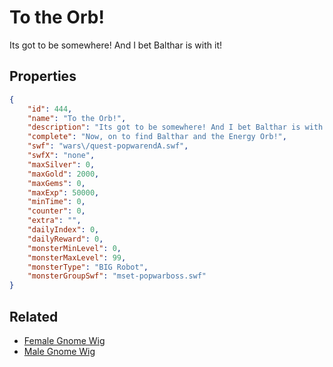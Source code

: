 # To the Orb!

Its got to be somewhere! And I bet Balthar is with it!

## Properties

```json
{
    "id": 444,
    "name": "To the Orb!",
    "description": "Its got to be somewhere! And I bet Balthar is with it!",
    "complete": "Now, on to find Balthar and the Energy Orb!",
    "swf": "wars\/quest-popwarendA.swf",
    "swfX": "none",
    "maxSilver": 0,
    "maxGold": 2000,
    "maxGems": 0,
    "maxExp": 50000,
    "minTime": 0,
    "counter": 0,
    "extra": "",
    "dailyIndex": 0,
    "dailyReward": 0,
    "monsterMinLevel": 0,
    "monsterMaxLevel": 99,
    "monsterType": "BIG Robot",
    "monsterGroupSwf": "mset-popwarboss.swf"
}
```

## Related

- [Female Gnome Wig](../items/2548-female-gnome-wig.md)
- [Male Gnome Wig](../items/2549-male-gnome-wig.md)

